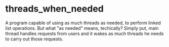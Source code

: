 # threads_when_needed
A program capable of using as much threads as needed, to perform linked list operations.
But what "as needed" means, techically? Simply put, main thread handles requests from users and it wakes as much threads he needs to carry out those requests.


